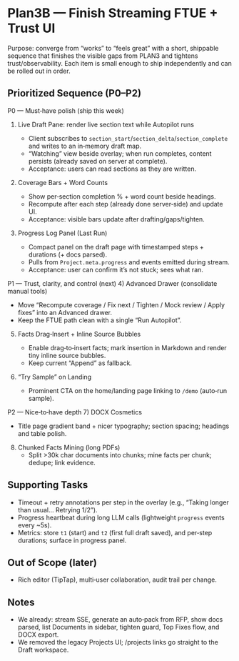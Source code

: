 # Plan3B — Finish Streaming FTUE + Trust UI

Purpose: converge from “works” to “feels great” with a short, shippable sequence that finishes the visible gaps from PLAN3 and tightens trust/observability. Each item is small enough to ship independently and can be rolled out in order.

## Prioritized Sequence (P0–P2)

P0 — Must‑have polish (ship this week)
1) Live Draft Pane: render live section text while Autopilot runs
   - Client subscribes to `section_start`/`section_delta`/`section_complete` and writes to an in‑memory draft map.
   - “Watching” view beside overlay; when run completes, content persists (already saved on server at complete).
   - Acceptance: users can read sections as they are written.

2) Coverage Bars + Word Counts
   - Show per‑section completion % + word count beside headings.
   - Recompute after each step (already done server‑side) and update UI.
   - Acceptance: visible bars update after drafting/gaps/tighten.

3) Progress Log Panel (Last Run)
   - Compact panel on the draft page with timestamped steps + durations (+ docs parsed).
   - Pulls from `Project.meta.progress` and events emitted during stream.
   - Acceptance: user can confirm it’s not stuck; sees what ran.

P1 — Trust, clarity, and control (next)
4) Advanced Drawer (consolidate manual tools)
   - Move “Recompute coverage / Fix next / Tighten / Mock review / Apply fixes” into an Advanced drawer.
   - Keep the FTUE path clean with a single “Run Autopilot”.

5) Facts Drag‑Insert + Inline Source Bubbles
   - Enable drag‑to‑insert facts; mark insertion in Markdown and render tiny inline source bubbles.
   - Keep current “Append” as fallback.

6) “Try Sample” on Landing
   - Prominent CTA on the home/landing page linking to `/demo` (auto‑run sample).

P2 — Nice‑to‑have depth
7) DOCX Cosmetics
   - Title page gradient band + nicer typography; section spacing; headings and table polish.

8) Chunked Facts Mining (long PDFs)
   - Split >30k char documents into chunks; mine facts per chunk; dedupe; link evidence.

## Supporting Tasks
- Timeout + retry annotations per step in the overlay (e.g., “Taking longer than usual… Retrying 1/2”).
- Progress heartbeat during long LLM calls (lightweight `progress` events every ~5s).
- Metrics: store `t1` (start) and `t2` (first full draft saved), and per‑step durations; surface in progress panel.

## Out of Scope (later)
- Rich editor (TipTap), multi‑user collaboration, audit trail per change.

## Notes
- We already: stream SSE, generate an auto‑pack from RFP, show docs parsed, list Documents in sidebar, tighten guard, Top Fixes flow, and DOCX export.
- We removed the legacy Projects UI; /projects links go straight to the Draft workspace.

